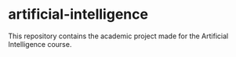 # artificial-intelligence
This repository contains the academic project made for the Artificial Intelligence course.
